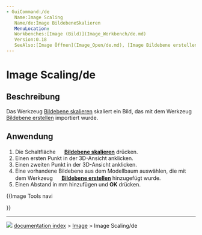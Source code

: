 ```yaml
---
- GuiCommand:/de
   Name:Image Scaling
   Name/de:Image BildebeneSkalieren
   MenuLocation:
   Workbenches:[Image (Bild)](Image_Workbench/de.md)
   Version:0.18
   SeeAlso:[Image Öffnen](Image_Open/de.md), [Image Bildebene erstellen](Image_CreateImagePlane/de.md)
---
```


# Image Scaling/de

## Beschreibung

Das Werkzeug [Bildebene skalieren](Image_Scaling/de.md) skaliert ein Bild, das mit dem Werkzeug [Bildebene erstellen](Image_CreateImagePlane/de.md) importiert wurde.

## Anwendung

1.  Die Schaltfläche **<img src="images/Image_Scaling.svg" width=16px> [Bildebene skalieren](Image_Scaling/de.md)** drücken.
2.  Einen ersten Punkt in der 3D-Ansicht anklicken.
3.  Einen zweiten Punkt in der 3D-Ansicht anklicken.
4.  Eine vorhandene Bildebene aus dem Modellbaum auswählen, die mit dem Werkzeug **<img src="images/Image_CreateImagePlane.svg" width=16px> [Bildebene erstellen](Image_CreateImagePlane/de.md)** hinzugefügt wurde.
5.  Einen Abstand in mm hinzufügen und **OK** drücken.





{{Image Tools navi

}}



---
![](images/Button_right.svg) [documentation index](../README.md) > [Image](Image_Workbench.md) > Image Scaling/de

